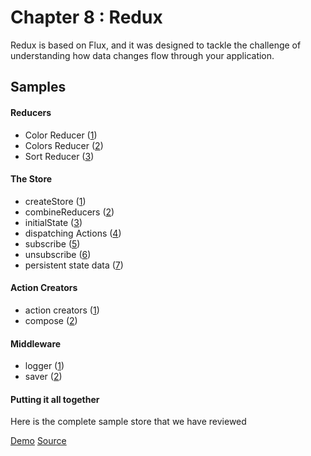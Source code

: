 Chapter 8 : Redux
==================
Redux is based on Flux, and it was designed to tackle the challenge of understanding how data changes 
flow through your application. 

Samples
--------

#### Reducers

* Color Reducer ([1](http://jsbin.com/wezaxew/1/edit?js,console))
* Colors Reducer ([2](http://jsbin.com/wezaxew/2/edit?js,console))
* Sort Reducer ([3](http://jsbin.com/wezaxew/3/edit?js,console))

#### The Store

* createStore ([1](http://jsbin.com/wajuju/1/edit?js,console))
* combineReducers ([2](http://jsbin.com/wajuju/2/edit?js,console))
* initialState ([3](http://jsbin.com/wajuju/3/edit?js,console))
* dispatching Actions ([4](http://jsbin.com/wajuju/4/edit?js,console))
* subscribe ([5](http://jsbin.com/wajuju/5/edit?js,console))
* unsubscribe ([6](http://jsbin.com/wajuju/6/edit?js,console))
* persistent state data ([7](http://jsbin.com/wajuju/7/edit?js,console))

#### Action Creators

* action creators ([1](http://jsbin.com/ceweboj/1/edit?js,console))
* compose ([2](http://jsbin.com/ceweboj/2/edit?js,console))

#### Middleware

* logger ([1](http://jsbin.com/fuvezi/1/edit?js,console))
* saver ([2](http://jsbin.com/fuvezi/2/edit?js,console))

#### Putting it all together
Here is the complete sample store that we have reviewed

[Demo](https://rawgit.com/MoonHighway/learning-react/master/chapter-08/color-organizer-redux/dist/index.html)
[Source](https://github.com/MoonHighway/learning-react/blob/master/chapter-08/color-organizer-redux)
